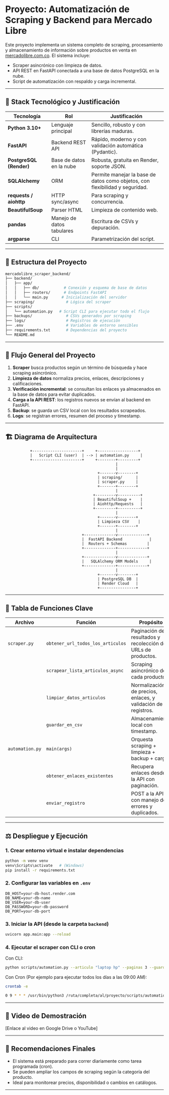 # Proyecto: Automatización de Scraping y Backend para Mercado Libre

Este proyecto implementa un sistema completo de scraping, procesamiento y almacenamiento de información sobre productos en venta en [mercadolibre.com.co](https://www.mercadolibre.com.co/). El sistema incluye:

* Scraper asincrónico con limpieza de datos.
* API REST en FastAPI conectada a una base de datos PostgreSQL en la nube.
* Script de automatización con respaldo y carga incremental.

---

## 🤝 Stack Tecnológico y Justificación

| Tecnología              | Rol                       | Justificación                                                                |
| ----------------------- | ------------------------- | ---------------------------------------------------------------------------- |
| **Python 3.10+**        | Lenguaje principal        | Sencillo, robusto y con librerías maduras.                                   |
| **FastAPI**             | Backend REST API          | Rápido, moderno y con validación automática (Pydantic).                      |
| **PostgreSQL (Render)** | Base de datos en la nube  | Robusta, gratuita en Render, soporte JSON.                                   |
| **SQLAlchemy**          | ORM                       | Permite manejar la base de datos como objetos, con flexibilidad y seguridad. |
| **requests / aiohttp**  | HTTP sync/async           | Para scraping y concurrencia.                                                |
| **BeautifulSoup**       | Parser HTML               | Limpieza de contenido web.                                                   |
| **pandas**              | Manejo de datos tabulares | Escritura de CSVs y depuración.                                              |
| **argparse**            | CLI                       | Parametrización del script.                                                  |

---

## 🚀 Estructura del Proyecto

```bash
mercadolibre_scraper_backend/
├── backend/
│   ├── app/
│   │   ├── db/           # Conexión y esquema de base de datos
│   │   ├── routers/      # Endpoints FastAPI
│   │   └── main.py      # Inicialización del servidor
├── scraping/              # Lógica del scraper
├── scripts/
│   └── automation.py   # Script CLI para ejecutar todo el flujo
├── backups/               # CSVs generados por scraping
├── logs/                  # Registros de ejecución
├── .env                   # Variables de entorno sensibles
├── requirements.txt       # Dependencias del proyecto
└── README.md
```

---

## 🔎 Flujo General del Proyecto

1. **Scraper** busca productos según un término de búsqueda y hace scraping asincrónico.
2. **Limpieza de datos** normaliza precios, enlaces, descripciones y calificaciones.
3. **Verificación incremental**: se consultan los enlaces ya almacenados en la base de datos para evitar duplicados.
4. **Carga a la API REST**: los registros nuevos se envían al backend en FastAPI.
5. **Backup**: se guarda un CSV local con los resultados scrapeados.
6. **Logs**: se registran errores, resumen del proceso y timestamp.

---

## 🏗️ Diagrama de Arquitectura

```
           +----------------------+     +------------------+
           |   Script CLI (user)  | --> | automation.py     |
           +----------------------+     +--------+---------+
                                                 |
                                                 |
                                         +-------v--------+
                                         | scraping/      |
                                         | scraper.py     |
                                         +-------+--------+
                                                 |
                                       +---------v----------+
                                       | BeautifulSoup +    |
                                       | Aiohttp/Requests   |
                                       +---------+----------+
                                                 |
                                         +-------v--------+
                                         | Limpieza CSV    |
                                         +-------+--------+
                                                 |
                                  +--------------v-------------+
                                  |  FastAPI Backend            |
                                  |  Routers + Schemas         |
                                  +--------------+-------------+
                                                 |
                                  +--------------v-------------+
                                  |   SQLAlchemy ORM Models     |
                                  +--------------+-------------+
                                                 |
                                         +-------v--------+
                                         | PostgreSQL DB  |
                                         | Render Cloud   |
                                         +----------------+
```

---

## 📃 Tabla de Funciones Clave

| Archivo         | Función                           | Propósito                                                     |
| --------------- | --------------------------------- | ------------------------------------------------------------- |
| `scraper.py`    | `obtener_url_todos_los_articulos` | Paginación de resultados y recolección de URLs de productos.  |
|                 | `scrapear_lista_articulos_async`  | Scraping asincrónico de cada producto.                        |
|                 | `limpiar_datos_articulos`         | Normalización de precios, enlaces, y validación de registros. |
|                 | `guardar_en_csv`                  | Almacenamiento local con timestamp.                           |
| `automation.py` | `main(args)`                      | Orquesta scraping + limpieza + backup + carga.                |
|                 | `obtener_enlaces_existentes`      | Recupera enlaces desde la API con paginación.                 |
|                 | `enviar_registro`                 | POST a la API con manejo de errores y duplicados.             |

---

## ⚖️ Despliegue y Ejecución

### 1. Crear entorno virtual e instalar dependencias

```bash
python -m venv venv
venv\Scripts\activate   # (Windows)
pip install -r requirements.txt
```

### 2. Configurar las variables en `.env`

```env
DB_HOST=your-db-host.render.com
DB_NAME=your-db-name
DB_USER=your-db-user
DB_PASSWORD=your-db-password
DB_PORT=your-db-port
```

### 3. Iniciar la API (desde la carpeta `backend`)

```bash
uvicorn app.main:app --reload
```

### 4. Ejecutar el scraper con CLI o cron

Con CLI:
```bash
python scripts/automation.py --articulo "laptop hp" --paginas 3 --guardar_csv --concurrencia 50
```

Con Cron (Por ejemplo para ejecutar todos los días a las 09:00 AM):
```bash
crontab -e

0 9 * * * /usr/bin/python3 /ruta/completa/al/proyecto/scripts/automation.py --articulo "laptop hp" --paginas 3 --guardar_csv --concurrencia 50 >> /ruta/completa/al/proyecto/logs/cron.log 2>&1
```

---

## 🎥 Video de Demostración

\[Enlace al video en Google Drive o YouTube]

---

## 🔖 Recomendaciones Finales

* El sistema está preparado para correr diariamente como tarea programada (cron).
* Se pueden ampliar los campos de scraping según la categoría del producto.
* Ideal para monitorear precios, disponibilidad o cambios en catálogos.

---


